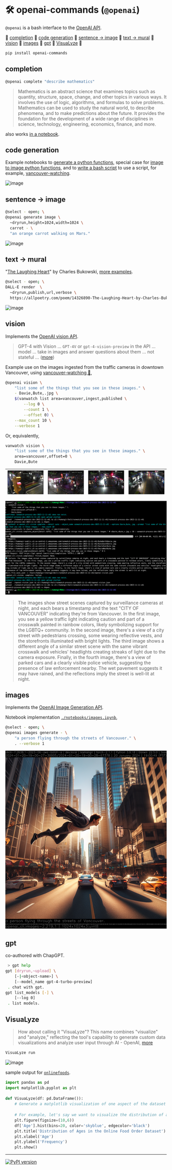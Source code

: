 # 🛠️ openai-commands (`@openai`)

`@openai` is a bash interface to the [OpenAI API](https://beta.openai.com/docs/introduction).

🔷 [completion](#Completion) 🔷 [code generation](#code-generation) 🔷 [sentence -> image](#sentence---image) 🔷 [text -> mural](#text---mural) 🔷 [vision](#vision) 🔷 [images](#images) 🔷 [gpt](#gpt) 🔷 [VisuaLyze](#VisuaLyze) 🔷

```bash
pip install openai-commands
```

## completion

```bash
@openai complete "describe mathematics"
```

> Mathematics is an abstract science that examines topics such as quantity, structure, space, change, and other topics in various ways. It involves the use of logic, algorithms, and formulas to solve problems. Mathematics can be used to study the natural world, to describe phenomena, and to make predictions about the future. It provides the foundation for the development of a wide range of disciplines in science, technology, engineering, economics, finance, and more.

also works [in a notebook](./notebooks/completion.ipynb).

## code generation

Example notebooks to [generate a python functions](./notebooks/completion_ai_function_py.ipynb), special case for [image to image python functions](./notebooks/completion_i2i_function.ipynb), and to [write a bash script](./notebooks/completion_ai_function_bash.ipynb) to use a script, for example, [vancouver-watching](https://github.com/kamangir/vancouver-watching).

![image](./assets/completion_i2i_function.png)

## sentence -> image

```bash
@select - open; \
@openai generate image \
  ~dryrun,height=1024,width=1024 \
  carrot - \
  "an orange carrot walking on Mars."
```

![image](./assets/carrot.png)

## text -> mural

"[The Laughing Heart](https://allpoetry.com/poem/14326890-The-Laughing-Heart-by-Charles-Bukowski)" by Charles Bukowski, [more examples](http://kamangir.net/private/?object=2023-03-26-19-10-26-51814).

```bash
@select - open; \
DALL-E render  \
  ~dryrun,publish,url,verbose \
  https://allpoetry.com/poem/14326890-The-Laughing-Heart-by-Charles-Bukowski
```

![image](./assets/DALL-E.png)

## vision

Implements the [OpenAI vision API](https://platform.openai.com/docs/guides/vision).

> GPT-4 with Vision ... `GPT-4V` or `gpt-4-vision-preview` in the API ... model ... take in images and answer questions about them
> ... not stateful ... ([more](https://arash-kamangir.medium.com/%EF%B8%8F-openai-vision-1-fb3691bd095a))

Example use on the images ingested from the traffic cameras in downtown Vancouver, using [vancouver-watching 🌈](https://github.com/kamangir/vancouver-watching),

```bash
@openai vision \
    "list some of the things that you see in these images." \
    - Davie,Bute,.jpg \
    $(vanwatch list area=vancouver,ingest,published \
        --log 0 \
        --count 1 \
        --offset 0) \
    --max_count 10 \
    --verbose 1
```

Or, equivalently,

```bash
vanwatch vision \
    "list some of the things that you see in these images." \
    area=vancouver,offset=0 \
    Davie,Bute
```

| ![image](https://github.com/kamangir/assets/blob/main/vanwatch/2023-11-25-openai-vision/ButeNorthDavie.jpg?raw=true) | ![image](https://github.com/kamangir/assets/blob/main/vanwatch/2023-11-25-openai-vision/ButeSouthDavie.jpg?raw=true) | ![image](https://github.com/kamangir/assets/blob/main/vanwatch/2023-11-25-openai-vision/DavieEastBute.jpg?raw=true) | ![image](https://github.com/kamangir/assets/blob/main/vanwatch/2023-11-25-openai-vision/DavieWestBute.jpg?raw=true) |
| -------------------------------------------------------------------------------------------------------------------- | -------------------------------------------------------------------------------------------------------------------- | ------------------------------------------------------------------------------------------------------------------- | ------------------------------------------------------------------------------------------------------------------- |

![image](https://github.com/kamangir/assets/blob/main/vanwatch/2023-11-25-openai-vision/marquee.png?raw=true)

> The images show street scenes captured by surveillance cameras at night, and each bears a timestamp and the text "CITY OF VANCOUVER" indicating they're from Vancouver. In the first image, you see a yellow traffic light indicating caution and part of a crosswalk painted in rainbow colors, likely symbolizing support for the LGBTQ+ community. In the second image, there's a view of a city street with pedestrians crossing, some wearing reflective vests, and the storefronts illuminated with bright lights. The third image shows a different angle of a similar street scene with the same vibrant crosswalk and vehicles' headlights creating streaks of light due to the camera exposure. Finally, in the fourth image, there's a view of parked cars and a clearly visible police vehicle, suggesting the presence of law enforcement nearby. The wet pavement suggests it may have rained, and the reflections imply the street is well-lit at night.

## images

Implements the [OpenAI Image Generation API](https://platform.openai.com/docs/guides/images/usage?context=python).

Notebook implementation [`./notebooks/images.ipynb`](./notebooks/images.ipynb),

```bash
@select - open; \
@openai images generate - \
	"a person flying through the streets of Vancouver." \
	. --verbose 1
```

![image](https://github.com/kamangir/assets/blob/main/openai_commands/2024-01-20-19-00-28-67378.png?raw=true)

## gpt

co-authored with ChapGPT.

```bash
 > gpt help
gpt [dryrun,~upload] \
	[-|<object-name>] \
	[--model_name gpt-4-turbo-preview]
 . chat with gpt.
gpt list_models [-] \
	[--log 0]
 . list models.
```

## VisuaLyze

> How about calling it "VisuaLyze"? This name combines "visualize" and "analyze," reflecting the tool's capability to generate custom data visualizations and analyze user input through AI - OpenAI, [more](./openai_commands/VisuaLyze/)

```bash
VisuaLyze run
```

![image](https://github.com/kamangir/openai-commands/assets/1007567/7c0ed5f7-6941-451c-a17e-504c6adab23f)

sample output for [`onlinefoods`](./assets/VisuaLyze/onlinefoods/).

```python
import pandas as pd
import matplotlib.pyplot as plt

def VisuaLyze(df: pd.DataFrame()):
    # Generate a matplotlib visualization of one aspect of the dataset

    # For example, let's say we want to visualize the distribution of ages in the dataset
    plt.figure(figsize=(10,6))
    df['Age'].hist(bins=20, color='skyblue', edgecolor='black')
    plt.title('Distribution of Ages in the Online Food Order Dataset')
    plt.xlabel('Age')
    plt.ylabel('Frequency')
    plt.show()
```

---

[![PyPI version](https://img.shields.io/pypi/v/openai-commands.svg)](https://pypi.org/project/openai-commands/)
